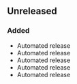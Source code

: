 ## Unreleased
### Added
- Automated release
- Automated release
- Automated release
- Automated release
- Automated release
